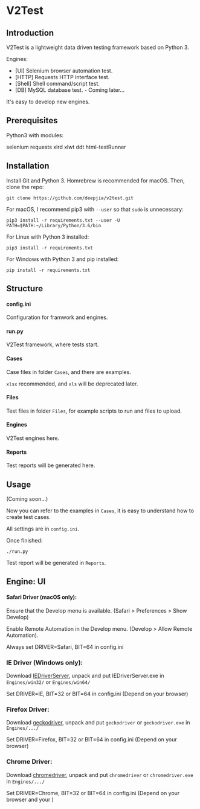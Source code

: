 # V2Test
## Introduction
V2Test is a lightweight data driven testing framework based on Python 3.

Engines:

* [UI] Selenium browser automation test.
* [HTTP] Requests HTTP interface test.
* [Shell] Shell command/script test.
* [DB] MySQL database test. - Coming later...

It's easy to develop new engines.

## Prerequisites
Python3 with modules:

selenium requests xlrd xlwt ddt html-testRunner
## Installation
Install Git and Python 3. Homrebrew is recommended for macOS.
Then, clone the repo:

```
git clone https://github.com/deepjia/v2test.git
```
For macOS, I recommend pip3 with `--user` so that `sudo` is unnecessary:

```
pip3 install -r requirements.txt --user -U
PATH=$PATH:~/Library/Python/3.6/bin
```

For Linux with Python 3 installed:

```
pip3 install -r requirements.txt
```

For Windows with Python 3 and pip installed:

```
pip install -r requirements.txt
```
## Structure
#### config.ini
Configuration for framwork and engines.
#### run.py
V2Test framework, where tests start.
#### Cases
Case files in folder `Cases`, and there are examples.

`xlsx` recommended, and `xls` will be deprecated later.
#### Files
Test files in folder `Files`, for example scripts to run and files to upload.
#### Engines
V2Test engines here.
#### Reports
Test reports will be generated here.
## Usage
(Coming soon...)

Now you can refer to the examples in `Cases`, it is easy to understand how to create test cases.

All settings are in `config.ini`.

Once finished:

```
./run.py
```
Test report will be generated in `Reports`.
## Engine: UI
#### Safari Driver (macOS only):

Ensure that the Develop menu is available. (Safari > Preferences > Show Develop)

Enable Remote Automation in the Develop menu. (Develop > Allow Remote Automation).

Always set DRIVER=Safari, BIT=64 in config.ini

### IE Driver (Windows only):

Download [IEDriverServer](http://selenium-release.storage.googleapis.com/index.html), unpack and put IEDriverServer.exe in `Engines/win32/` or `Engines/win64/`

Set DRIVER=IE, BIT=32 or BIT=64 in config.ini (Depend on your browser)

### Firefox Driver:
Download [geckodriver](https://github.com/mozilla/geckodriver/releases), unpack and put `geckodriver` or `geckodriver.exe` in `Engines/.../`

Set DRIVER=Firefox, BIT=32 or BIT=64 in config.ini (Depend on your browser)

### Chrome Driver:
Download [chromedriver](https://chromedriver.storage.googleapis.com/index.html), unpack and put `chromedriver` or `chromedriver.exe` in `Engines/.../`

Set DRIVER=Chrome, BIT=32 or BIT=64 in config.ini (Depend on your browser and your )